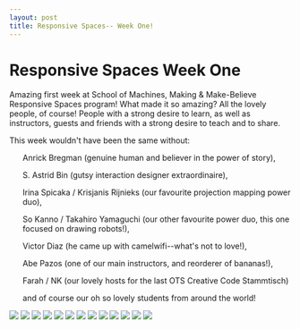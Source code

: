 ```yaml
---
layout: post
title: Responsive Spaces-- Week One!
---
```


# Responsive Spaces Week One

Amazing first week at School of Machines, Making & Make-Believe Responsive Spaces program! What made it so amazing? All the lovely people, of course! People with a strong desire to learn, as well as instructors, guests and friends with a strong desire to teach and to share.

This week wouldn't have been the same without: 

<ul>Anrick Bregman (genuine human and believer in the power of story),</ul> 
<ul>S. Astrid Bin (gutsy interaction designer extraordinaire), </ul>
<ul>Irina Spicaka / Krisjanis Rijnieks (our favourite projection mapping power duo), </ul>
<ul>So Kanno / Takahiro Yamaguchi (our other favourite power duo, this one focused on drawing robots!), </ul>
<ul>Victor Diaz (he came up with camelwifi--what's not to love!), </ul>
<ul>Abe Pazos (one of our main instructors, and reorderer of bananas!), </ul>
<ul>Farah / NK (our lovely hosts for the last OTS Creative Code Stammtisch)</ul>
<ul>and of course our oh so lovely students from around the world!</ul>

<!--

[Week One in Pictures!](https://raw.githubusercontent.com/schoolofma/schoolofma.github.io/master/i/weekOne.png "Week One")
-->
<img src="{{ site.baseurl }}i/RS_Week1_11_s.jpg" class="pic">
<img src="{{ site.baseurl }}i/RS_Week1_12_s.jpg" class="pic">
<img src="{{ site.baseurl }}i/RS_Week1_08_s.jpg" class="pic">
<img src="{{ site.baseurl }}i/RS_Week1_04_s.png" class="pic">
<img src="{{ site.baseurl }}i/RS_Week1_01_s.png" class="pic">
<img src="{{ site.baseurl }}i/projection.jpg" class="pic">
<img src="{{ site.baseurl }}i/projection02.JPG" class="pic">
<img src="{{ site.baseurl }}i/RS_Week1_03_s.png" class="pic">
<img src="{{ site.baseurl }}i/RS_Week1_06_s.jpg" class="pic">
<img src="{{ site.baseurl }}i/RS_Week1_07_s.jpg" class="pic">
<img src="{{ site.baseurl }}i/RS_Week1_14_s.jpg" class="pic">
<img src="{{ site.baseurl }}i/RS_Week1_02_s.png" class="pic">
<img src="{{ site.baseurl }}i/RS_Week1_16_s.jpg" class="pic">


